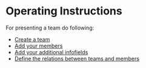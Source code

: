 # Operating Instructions

For presenting a team do following:

* [Create a team](https://github.com/xoops/wgteams-tutorial/tree/938384495c0c1e654d0971956486991fffaf5013/en/book/2admin_teams.md)
* [Add your members](https://github.com/xoops/wgteams-tutorial/tree/938384495c0c1e654d0971956486991fffaf5013/en/book/2admin_members.md)
* [Add your additional infofields](https://github.com/xoops/wgteams-tutorial/tree/938384495c0c1e654d0971956486991fffaf5013/en/book/2admin_infofields.md)
* [Define the relations between teams and members](https://github.com/xoops/wgteams-tutorial/tree/938384495c0c1e654d0971956486991fffaf5013/en/book/2admin_relations.md)

